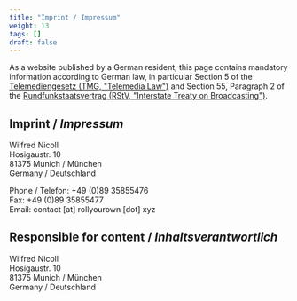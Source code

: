 ```yaml
---
title: "Imprint / Impressum"
weight: 13
tags: []
draft: false
---
```


As a website published by a German resident, this page contains mandatory information according to German law, in particular Section 5 of the [Telemediengesetz (TMG, "Telemedia Law")](https://dejure.org/gesetze/TMG/5.html) and Section 55, Paragraph 2 of the [Rundfunkstaatsvertrag (RStV, "Interstate Treaty on Broadcasting")](https://www.urheberrecht.org/law/normen/rstv/RStV-13/text/2010_06.php).

<!--more-->

## Imprint / _Impressum_

Wilfred Nicoll\
Hosigaustr. 10\
81375 Munich / München\
Germany / Deutschland

Phone / Telefon: +49 (0)89 35855476\
Fax: +49 (0)89 35855477\
Email: contact [at] rollyourown [dot] xyz

## Responsible for content / _Inhaltsverantwortlich_

Wilfred Nicoll\
Hosigaustr. 10\
81375 Munich / München\
Germany / Deutschland

